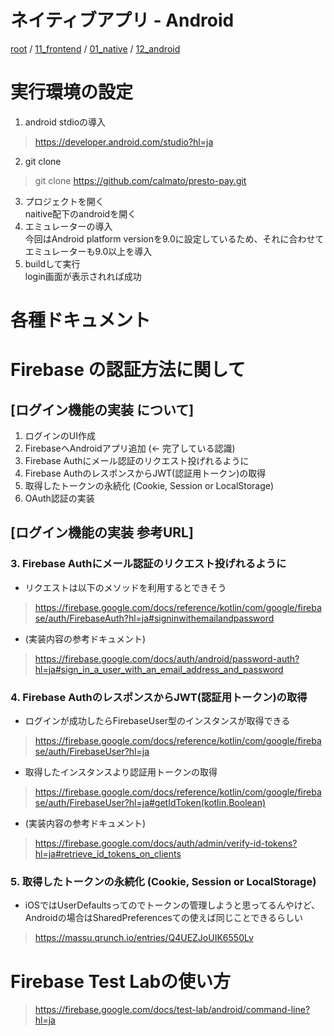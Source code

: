 # ネイティブアプリ - Android

[root](./../../../../README.md) 
/ [11_frontend](./../../README.md) 
/ [01_native](./../README.md) 
/ [12_android](./README.md)


# 実行環境の設定  
1. android stdioの導入  
> https://developer.android.com/studio?hl=ja  
2. git clone  
> git clone https://github.com/calmato/presto-pay.git  
3. プロジェクトを開く  
naitive配下のandroidを開く  
4. エミュレーターの導入  
今回はAndroid platform versionを9.0に設定しているため、それに合わせてエミュレーターも9.0以上を導入  
5. buildして実行  
login画面が表示されれば成功

# 各種ドキュメント

# Firebase の認証方法に関して



## [ログイン機能の実装 について]
1. ログインのUI作成 
2. FirebaseへAndroidアプリ追加 (<- 完了している認識)
3. Firebase Authにメール認証のリクエスト投げれるように
4. Firebase AuthのレスポンスからJWT(認証用トークン)の取得
5. 取得したトークンの永続化 (Cookie, Session or LocalStorage)
6. OAuth認証の実装
## [ログイン機能の実装 参考URL]
### 3. Firebase Authにメール認証のリクエスト投げれるように
* リクエストは以下のメソッドを利用するとできそう
> https://firebase.google.com/docs/reference/kotlin/com/google/firebase/auth/FirebaseAuth?hl=ja#signinwithemailandpassword
* (実装内容の参考ドキュメント)
> https://firebase.google.com/docs/auth/android/password-auth?hl=ja#sign_in_a_user_with_an_email_address_and_password
### 4. Firebase AuthのレスポンスからJWT(認証用トークン)の取得
* ログインが成功したらFirebaseUser型のインスタンスが取得できる
> https://firebase.google.com/docs/reference/kotlin/com/google/firebase/auth/FirebaseUser?hl=ja
* 取得したインスタンスより認証用トークンの取得
> https://firebase.google.com/docs/reference/kotlin/com/google/firebase/auth/FirebaseUser?hl=ja#getIdToken(kotlin.Boolean)
* (実装内容の参考ドキュメント)
> https://firebase.google.com/docs/auth/admin/verify-id-tokens?hl=ja#retrieve_id_tokens_on_clients
### 5. 取得したトークンの永続化 (Cookie, Session or LocalStorage)
* iOSではUserDefaultsってのでトークンの管理しようと思ってるんやけど、Androidの場合はSharedPreferencesての使えば同じことできるらしい
> https://massu.qrunch.io/entries/Q4UEZJoUIK6550Lv 

# Firebase Test Labの使い方
> https://firebase.google.com/docs/test-lab/android/command-line?hl=ja
